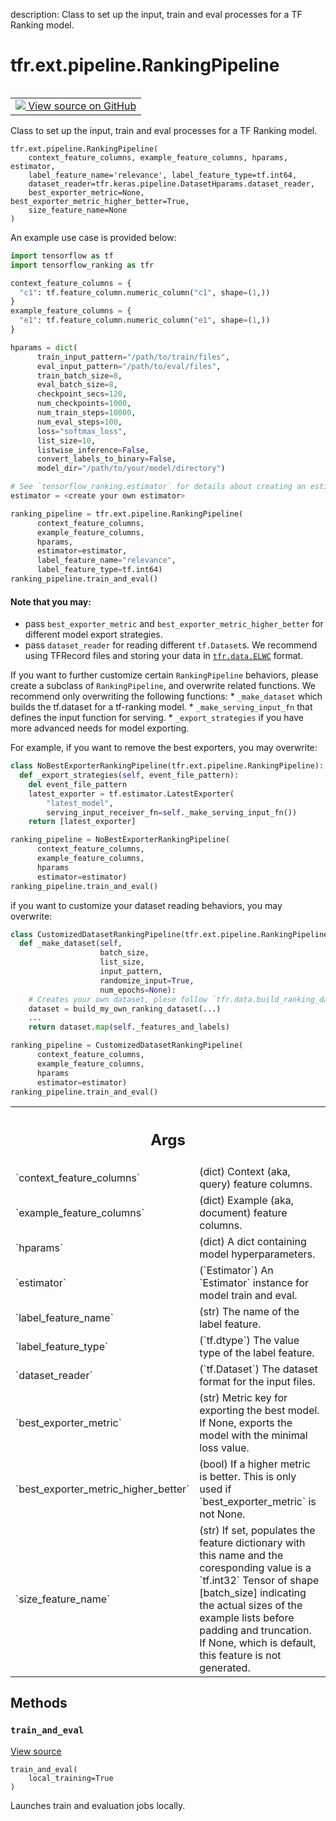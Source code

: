 description: Class to set up the input, train and eval processes for a TF
Ranking model.

<div itemscope itemtype="http://developers.google.com/ReferenceObject">
<meta itemprop="name" content="tfr.ext.pipeline.RankingPipeline" />
<meta itemprop="path" content="Stable" />
<meta itemprop="property" content="__init__"/>
<meta itemprop="property" content="train_and_eval"/>
</div>

# tfr.ext.pipeline.RankingPipeline

<!-- Insert buttons and diff -->

<table class="tfo-notebook-buttons tfo-api nocontent" align="left">
<td>
  <a target="_blank" href="https://github.com/tensorflow/ranking/tree/master/tensorflow_ranking/extension/pipeline.py#L20-L408">
    <img src="https://www.tensorflow.org/images/GitHub-Mark-32px.png" />
    View source on GitHub
  </a>
</td>
</table>

Class to set up the input, train and eval processes for a TF Ranking model.

<pre class="devsite-click-to-copy prettyprint lang-py tfo-signature-link">
<code>tfr.ext.pipeline.RankingPipeline(
    context_feature_columns, example_feature_columns, hparams, estimator,
    label_feature_name=&#x27;relevance&#x27;, label_feature_type=tf.int64,
    dataset_reader=tfr.keras.pipeline.DatasetHparams.dataset_reader,
    best_exporter_metric=None, best_exporter_metric_higher_better=True,
    size_feature_name=None
)
</code></pre>

<!-- Placeholder for "Used in" -->

An example use case is provided below:

```python
import tensorflow as tf
import tensorflow_ranking as tfr

context_feature_columns = {
  "c1": tf.feature_column.numeric_column("c1", shape=(1,))
}
example_feature_columns = {
  "e1": tf.feature_column.numeric_column("e1", shape=(1,))
}

hparams = dict(
      train_input_pattern="/path/to/train/files",
      eval_input_pattern="/path/to/eval/files",
      train_batch_size=8,
      eval_batch_size=8,
      checkpoint_secs=120,
      num_checkpoints=1000,
      num_train_steps=10000,
      num_eval_steps=100,
      loss="softmax_loss",
      list_size=10,
      listwise_inference=False,
      convert_labels_to_binary=False,
      model_dir="/path/to/your/model/directory")

# See `tensorflow_ranking.estimator` for details about creating an estimator.
estimator = <create your own estimator>

ranking_pipeline = tfr.ext.pipeline.RankingPipeline(
      context_feature_columns,
      example_feature_columns,
      hparams,
      estimator=estimator,
      label_feature_name="relevance",
      label_feature_type=tf.int64)
ranking_pipeline.train_and_eval()
```

#### Note that you may:

*   pass `best_exporter_metric` and `best_exporter_metric_higher_better` for
    different model export strategies.
*   pass `dataset_reader` for reading different `tf.Dataset`s. We recommend
    using TFRecord files and storing your data in
    <a href="../../../tfr/data.md#ELWC"><code>tfr.data.ELWC</code></a> format.

If you want to further customize certain `RankingPipeline` behaviors, please
create a subclass of `RankingPipeline`, and overwrite related functions. We
recommend only overwriting the following functions: * `_make_dataset` which
builds the tf.dataset for a tf-ranking model. * `_make_serving_input_fn` that
defines the input function for serving. * `_export_strategies` if you have more
advanced needs for model exporting.

For example, if you want to remove the best exporters, you may overwrite:

```python
class NoBestExporterRankingPipeline(tfr.ext.pipeline.RankingPipeline):
  def _export_strategies(self, event_file_pattern):
    del event_file_pattern
    latest_exporter = tf.estimator.LatestExporter(
        "latest_model",
        serving_input_receiver_fn=self._make_serving_input_fn())
    return [latest_exporter]

ranking_pipeline = NoBestExporterRankingPipeline(
      context_feature_columns,
      example_feature_columns,
      hparams
      estimator=estimator)
ranking_pipeline.train_and_eval()
```

if you want to customize your dataset reading behaviors, you may overwrite:

```python
class CustomizedDatasetRankingPipeline(tfr.ext.pipeline.RankingPipeline):
  def _make_dataset(self,
                    batch_size,
                    list_size,
                    input_pattern,
                    randomize_input=True,
                    num_epochs=None):
    # Creates your own dataset, plese follow `tfr.data.build_ranking_dataset`.
    dataset = build_my_own_ranking_dataset(...)
    ...
    return dataset.map(self._features_and_labels)

ranking_pipeline = CustomizedDatasetRankingPipeline(
      context_feature_columns,
      example_feature_columns,
      hparams
      estimator=estimator)
ranking_pipeline.train_and_eval()
```

<!-- Tabular view -->
 <table class="responsive fixed orange">
<colgroup><col width="214px"><col></colgroup>
<tr><th colspan="2"><h2 class="add-link">Args</h2></th></tr>

<tr>
<td>
`context_feature_columns`
</td>
<td>
(dict) Context (aka, query) feature columns.
</td>
</tr><tr>
<td>
`example_feature_columns`
</td>
<td>
(dict) Example (aka, document) feature columns.
</td>
</tr><tr>
<td>
`hparams`
</td>
<td>
(dict) A dict containing model hyperparameters.
</td>
</tr><tr>
<td>
`estimator`
</td>
<td>
(`Estimator`) An `Estimator` instance for model train and eval.
</td>
</tr><tr>
<td>
`label_feature_name`
</td>
<td>
(str) The name of the label feature.
</td>
</tr><tr>
<td>
`label_feature_type`
</td>
<td>
(`tf.dtype`) The value type of the label feature.
</td>
</tr><tr>
<td>
`dataset_reader`
</td>
<td>
(`tf.Dataset`) The dataset format for the input files.
</td>
</tr><tr>
<td>
`best_exporter_metric`
</td>
<td>
(str) Metric key for exporting the best model. If
None, exports the model with the minimal loss value.
</td>
</tr><tr>
<td>
`best_exporter_metric_higher_better`
</td>
<td>
(bool) If a higher metric is better.
This is only used if `best_exporter_metric` is not None.
</td>
</tr><tr>
<td>
`size_feature_name`
</td>
<td>
(str) If set, populates the feature dictionary with
this name and the coresponding value is a `tf.int32` Tensor of shape
[batch_size] indicating the actual sizes of the example lists before
padding and truncation. If None, which is default, this feature is not
generated.
</td>
</tr>
</table>

## Methods

<h3 id="train_and_eval"><code>train_and_eval</code></h3>

<a target="_blank" href="https://github.com/tensorflow/ranking/tree/master/tensorflow_ranking/extension/pipeline.py#L401-L408">View
source</a>

<pre class="devsite-click-to-copy prettyprint lang-py tfo-signature-link">
<code>train_and_eval(
    local_training=True
)
</code></pre>

Launches train and evaluation jobs locally.
